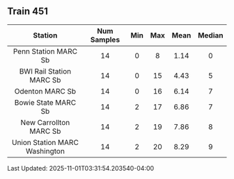 ## Train 451

| Station | Num Samples | Min | Max | Mean | Median |
| :-----: | :---------: | :-: | :-: | :--: | :----: |
| Penn Station MARC Sb | 14 | 0 | 8 | 1.14 | 0 |
| BWI Rail Station MARC Sb | 14 | 0 | 15 | 4.43 | 5 |
| Odenton MARC Sb | 14 | 0 | 16 | 6.14 | 7 |
| Bowie State MARC Sb | 14 | 2 | 17 | 6.86 | 7 |
| New Carrollton MARC Sb | 14 | 2 | 19 | 7.86 | 8 |
| Union Station MARC Washington | 14 | 2 | 20 | 8.29 | 9 |


Last Updated: 2025-11-01T03:31:54.203540-04:00